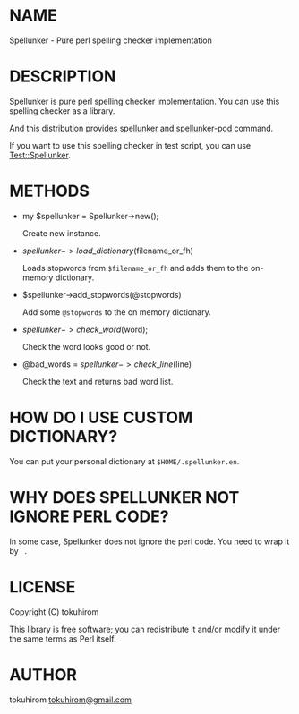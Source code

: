 # NAME

Spellunker - Pure perl spelling checker implementation

# DESCRIPTION

Spellunker is pure perl spelling checker implementation.
You can use this spelling checker as a library.

And this distribution provides [spellunker](http://search.cpan.org/perldoc?spellunker) and [spellunker-pod](http://search.cpan.org/perldoc?spellunker-pod) command.

If you want to use this spelling checker in test script, you can use [Test::Spellunker](http://search.cpan.org/perldoc?Test::Spellunker).

# METHODS

- my $spellunker = Spellunker->new();

    Create new instance.

- $spellunker->load\_dictionary($filename\_or\_fh)

    Loads stopwords from `$filename_or_fh` and adds them to the on-memory dictionary.

- $spellunker->add\_stopwords(@stopwords)

    Add some `@stopwords` to the on memory dictionary.

- $spellunker->check\_word($word);

    Check the word looks good or not.

- @bad\_words = $spellunker->check\_line($line)

    Check the text and returns bad word list.

# HOW DO I USE CUSTOM DICTIONARY?

You can put your personal dictionary at `$HOME/.spellunker.en`.

# WHY DOES SPELLUNKER NOT IGNORE PERL CODE?

In some case, Spellunker does not ignore the perl code. You need to wrap it by `` ``.

# LICENSE

Copyright (C) tokuhirom

This library is free software; you can redistribute it and/or modify
it under the same terms as Perl itself.

# AUTHOR

tokuhirom <tokuhirom@gmail.com>
